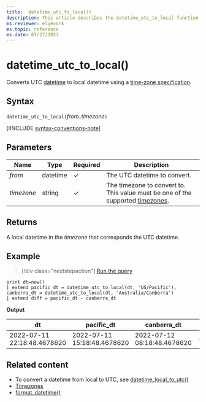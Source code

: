 ```yaml
---
title:  datetime_utc_to_local()
description: This article describes the datetime_utc_to_local function in Azure Data Explorer.
ms.reviewer: elgevork
ms.topic: reference
ms.date: 07/27/2023
---
```

# datetime_utc_to_local()

Converts UTC [datetime](./scalar-data-types/datetime.md) to local datetime using a [time-zone specification](timezone.md).

## Syntax

`datetime_utc_to_local(`*from*`,`*timezone*`)`

[!INCLUDE [syntax-conventions-note](../../includes/syntax-conventions-note.md)]

## Parameters

| Name | Type | Required | Description |
|--|--|--|--|
| *from* | datetime | &check; | The UTC datetime to convert.|
| *timezone* | string | &check; | The timezone to convert to. This value must be one of the supported [timezones](timezone.md).|

## Returns

A local datetime in the *timezone* that corresponds the UTC datetime.

## Example

> [!div class="nextstepaction"]
> <a href="https://dataexplorer.azure.com/clusters/kvc9rf7q4d68qcw5sk2d6f.northeurope/databases/MyDatabase?query=H4sIAAAAAAAAAysoyswrUUgpsc3LL9fQ5OWqUUitKEnNS1EoSEzOTMtMjk8pUbBVSEksSS3JzE2NLy1Jji/Jj8/JT07M0Ugp0VFQDw3WD4AoVdfUUUhOzEtKLSpKJKjNsbS4pCgxJzNR3xmqRR3Z9pTMtDSgAUiO0EU2GwCn09zktgAAAA==" target="_blank">Run the query</a>

```kusto
print dt=now()
| extend pacific_dt = datetime_utc_to_local(dt, 'US/Pacific'), canberra_dt = datetime_utc_to_local(dt, 'Australia/Canberra')
| extend diff = pacific_dt - canberra_dt
```

**Output**

|dt|pacific_dt|canberra_dt|diff|
|---|---|---|---|
|2022-07-11 22:18:48.4678620|2022-07-11 15:18:48.4678620|2022-07-12 08:18:48.4678620|-17:00:00|

## Related content

* To convert a datetime from local to UTC, see [datetime_local_to_utc()](datetime-local-to-utc-function.md)
* [Timezones](timezone.md)
* [format_datetime()](format-datetime-function.md)
